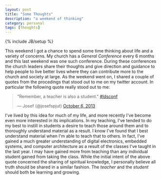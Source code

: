 ```yaml
---
layout: post
title: "Some Thoughts"
description: "a weekend of thinking"
category: personal
tags: [thoughts]
---
```

{% include JB/setup %}

This weekend I got a chance to spend some time thinking about life and
a variety of concerns.
My church has a *General Conference* every 6 months and this last
weekend was one such conference.
During these conferences the church leaders share their thoughts and
give direction and guidance to help people to live better lives where
they can contribute more to the church and society at large.
As the weekend went on, I shared a couple of quotes from the
procedings that stood out to me on my twitter account.
In particular the following quote really stood out to me:

<blockquote class="twitter-tweet"><p>&quot;Remember, a teacher is also
a student.&quot; <a
href="https://twitter.com/search?q=%23ldsconf&amp;src=hash">#ldsconf</a></p>&mdash;
Josef (@josefspjut) <a
href="https://twitter.com/josefspjut/statuses/386956946294583296">October
6, 2013</a></blockquote>

I've lived by this idea for much of my life, and more recently I've
become even more interested in its implications.
In my teaching, I've tended to do my best to instill in students a
desire to teach those around them and to thoroughly understand
material as a result.
I know I've found that I best understand material when I'm able to
teach that to others.
In fact, I've gained a much greater understanding of digital
electronics, embedded systems, and computer architecture as a result
of the classes I've taught in the last year.
I may have gained more from teaching than any individual student
gained from taking the class.
While the initial intent of the above quote concerned the sharing of
spiritual knowledge, I personally believe all truth should be shared
in a similar fashion.
The *teacher* and the *student* should both be learning and growing.

